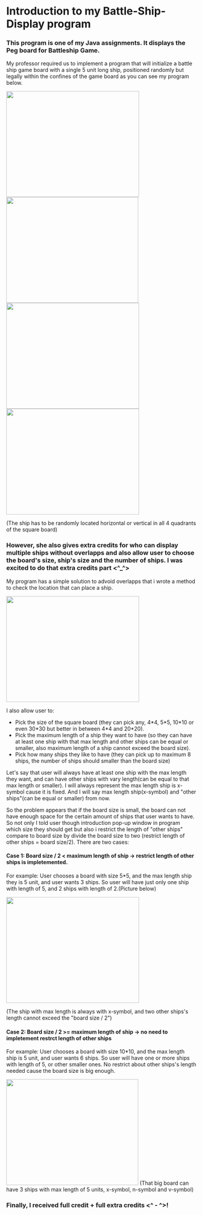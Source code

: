 # Introduction to my Battle-Ship-Display program

<html><h3>This program is one of my Java assignments. It displays the Peg board for Battleship Game.</h3>

My professor required us to implement a program that will initialize a battle ship game board with a single 5 unit long ship, 
positioned randomly but legally within the confines of the game board as you can see my program below.


<img src="https://user-images.githubusercontent.com/101363199/211139208-89b91998-b9cf-4af3-a50b-4c2669c6a042.png" width="352" height="280">   <img src="https://user-images.githubusercontent.com/101363199/211139245-b8c638cf-ee71-4ade-8cfe-6e6213a44619.png" width="350" height="280">
<img src="https://user-images.githubusercontent.com/101363199/211139287-fbbc6a40-a866-43cf-88bc-0f537fae9ab5.png" width="352" height="280">   <img src="https://user-images.githubusercontent.com/101363199/211139952-1eaebb59-26d2-497c-9ad8-c389c6883117.png" width="352" height="280">

(The ship has to be randomly located horizontal or vertical in all 4 quadrants of the square board)

<h3>However, she also gives extra credits for who can display multiple ships without overlapps and also allow user 
to choose the board's size, ship's size and the number of ships. I was excited to do that extra credits part <^_^></h3>

My program has a simple solution to advoid overlapps that i wrote a method to check the location that can place a ship.


<img src="https://user-images.githubusercontent.com/101363199/211140567-07413947-390f-4073-89c9-eb3b6c5433b4.png" width="352" height="280">


I also allow user to:
+ Pick the size of the square board (they can pick any, 4\*4, 5\*5, 10\*10 or even 30\*30 but better in between 4\*4 and 20\*20).
+ Pick the maximum length of a ship they want to have (so they can have at least one ship with that max length and other ships
can be equal or smaller, also maximum length of a ship cannot exceed the board size).
+ Pick how many ships they like to have (they can pick up to maximum 8 ships, the number of ships should smaller than the board size)

Let's say that user will always have at least one ship with the max length they want, and can have other ships 
with vary length(can be equal to that max length or smaller). I will always represent the max length ship is x-symbol cause it is fixed.
And I will say max length ship(x-symbol) and "other ships"(can be equal or smaller) from now.

So the problem appears that if the board size is small, the board can not have enough space for the certain amount of ships that user wants to have.
So not only I told user though introduction pop-up window in program which size they should get but also i restrict the length of "other ships"
compare to board size by divide the board size to two (restrict length of other ships = board size/2). There are two cases:

<h4>Case 1: Board size / 2 < maximum length of ship -> restrict length of other ships is impletemented.</h4>

For example: User chooses a board with size 5\*5, and the max length ship they is 5 unit, and user wants 3 ships. 
             So user will have just only one ship with length of 5, and 2 ships with length of 2.(Picture below)


<img src="https://user-images.githubusercontent.com/101363199/211141469-5de6f132-b57c-4bdd-96c8-399d1367110f.png" width="352" height="280">

(The ship with max length is always with x-symbol, and two other ships's length cannot exceed the "board size / 2")


<h4>Case 2: Board size / 2 >= maximum length of ship -> no need to impletement restrct length of other ships</h4>

For example: User chooses a board with size 10\*10, and the max length ship is 5 unit, and user wants 6 ships.
             So user will have one or more ships with length of 5, or other smaller ones. 
             No restrict about other ships's length needed cause the board size is big enough.


<img src="https://user-images.githubusercontent.com/101363199/211142018-dd081b39-466f-4b68-b525-a58989fb7b47.png" width="350" height="280">
(That big board can have 3 ships with max length of 5 units, x-symbol, n-symbol and v-symbol)


<h3>Finally, I received full credit + full extra credits <^ - ^>!</h3>


     








